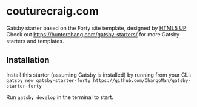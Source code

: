 # couturecraig.com

Gatsby starter based on the Forty site template, designed by [HTML5 UP](https://html5up.net/forty). Check out https://hunterchang.com/gatsby-starters/ for more Gatsby starters and templates.

## Installation

Install this starter (assuming Gatsby is installed) by running from your CLI:
`gatsby new gatsby-starter-forty https://github.com/ChangoMan/gatsby-starter-forty`

Run `gatsby develop` in the terminal to start.
